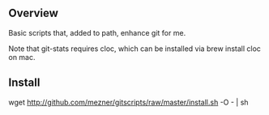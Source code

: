 Overview
-----------
Basic scripts that, added to path, enhance git for me.

Note that git-stats requires cloc, which can be installed via brew install cloc on mac.

Install
------
wget http://github.com/mezner/gitscripts/raw/master/install.sh -O - | sh
